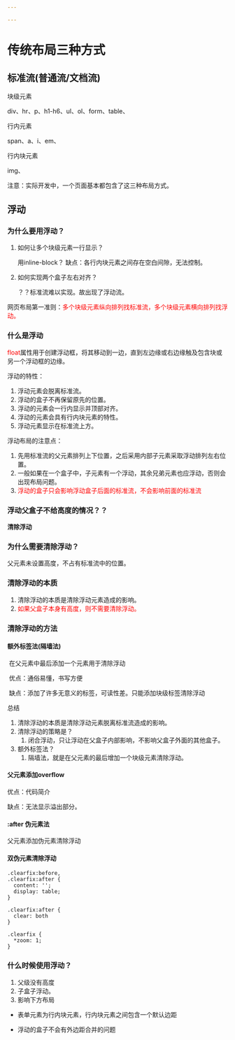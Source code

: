 ```yaml
---

---
```


# 传统布局三种方式

## 标准流(普通流/文档流)

块级元素

div、hr、p、h1-h6、ul、ol、form、table、

行内元素

span、a、i、em、

行内块元素

img、

注意：实际开发中，一个页面基本都包含了这三种布局方式。

## 浮动

### 为什么要用浮动？

1. 如何让多个块级元素一行显示？

   用inline-block？ 缺点：各行内块元素之间存在空白间隙，无法控制。

2. 如何实现两个盒子左右对齐？

   ？？标准流难以实现。故出现了浮动流。

网页布局第一准则：<font color="red">多个块级元素纵向排列找标准流，多个块级元素横向排列找浮动。</font>



### 什么是浮动

<font color='red'>float</font>属性用于创建浮动框，将其移动到一边，直到左边缘或右边缘触及包含块或另一个浮动框的边缘。

浮动的特性：

1. 浮动元素会脱离标准流。
2. 浮动的盒子不再保留原先的位置。
3. 浮动的元素会一行内显示并顶部对齐。
4. 浮动的元素会具有行内块元素的特性。
5. 浮动元素显示在标准流上方。



浮动布局的注意点：

1. 先用标准流的父元素排列上下位置，之后采用内部子元素采取浮动排列左右位置。
2. 一般如果在一个盒子中，子元素有一个浮动，其余兄弟元素也应浮动，否则会出现布局问题。
3. <font color='red'>浮动的盒子只会影响浮动盒子后面的标准流，不会影响前面的标准流</font>



### 浮动父盒子不给高度的情况？？

**清除浮动**



### 为什么需要清除浮动？

父元素未设置高度，不占有标准流中的位置。



### 清除浮动的本质

1. 清除浮动的本质是清除浮动元素造成的影响。
2. <font color='red'>如果父盒子本身有高度，则不需要清除浮动。</font>





### 清除浮动的方法

#### 额外标签法(隔墙法)

​	在父元素中最后添加一个元素用于清除浮动

​	优点：通俗易懂，书写方便

​	缺点：添加了许多无意义的标签，可读性差。只能添加块级标签清除浮动



总结

1. 清除浮动的本质是清除浮动元素脱离标准流造成的影响。
2. 清除浮动的策略是？
   1. 闭合浮动，只让浮动在父盒子内部影响，不影响父盒子外面的其他盒子。
3. 额外标签法？
   1. 隔墙法，就是在父元素的最后增加一个块级元素清除浮动。

#### 父元素添加overflow

优点：代码简介

缺点：无法显示溢出部分。



#### :after 伪元素法

父元素添加伪元素清除浮动



#### 双伪元素清除浮动

```stylus
.clearfix:before,
.clearfix:after {
  content: '';
  display: table;
}

.clearfix:after {
  clear: both
}

.clearfix {
  *zoom: 1;
}
```



### 什么时候使用浮动？

1. 父级没有高度
2. 子盒子浮动。
3. 影响下方布局





- 表单元素为行内块元素，行内块元素之间包含一个默认边距

- 浮动的盒子不会有外边距合并的问题

